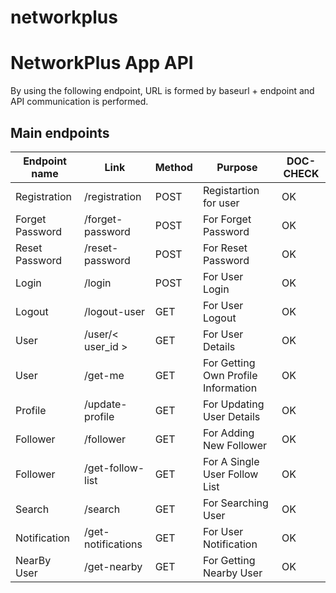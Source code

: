 # networkplus
# NetworkPlus App API

 
By using the following endpoint, URL is formed by baseurl + endpoint and API communication is performed.
  
## Main endpoints

| Endpoint name |  Link  | Method |  Purpose | DOC-CHECK |
|---|---|---|---|---|
|  Registration | /registration  |POST | Registartion for user | OK | 
|  Forget Password | /forget-password    | POST |  For Forget Password  | OK | 
|  Reset Password | /reset-password    | POST |  For Reset Password  | OK |
|  Login | /login    | POST |  For User Login  | OK |
|  Logout | /logout-user   | GET|  For User Logout | OK |
|  User | /user/< user_id >   | GET|  For User Details | OK |
|  User | /get-me   | GET|  For Getting Own Profile Information | OK |
|  Profile | /update-profile   | GET|  For Updating User Details | OK |
|  Follower | /follower   | GET|  For Adding New Follower | OK |
|  Follower | /get-follow-list   | GET|  For A Single User Follow List  | OK |
|  Search | /search   | GET|  For Searching User  | OK |
|  Notification | /get-notifications   | GET|  For User Notification | OK |
|  NearBy User | /get-nearby   | GET|  For Getting Nearby User | OK |


